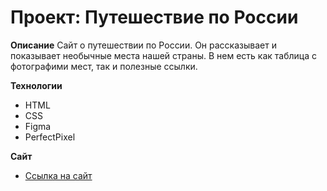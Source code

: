 # Проект: Путешествие по России

**Описание**
Сайт о путешествии по России. Он рассказывает и показывает необычные места нашей страны. В нем есть как таблица с фотографими мест, так и полезные ссылки.

**Технологии**

* HTML
* CSS
* Figma
* PerfectPixel

**Сайт**

* [Ссылка на сайт](https://drwhooper.github.io/russian-travel/)
